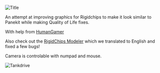 ![Title](https://user-images.githubusercontent.com/51233566/235102152-2e90884e-7922-40ae-bf50-46e924754e3d.png)

An attempt at improving graphics for Rigidchips to make it look similar to Panekit while making Quality of Life fixes.

With help from [HumanGamer](https://github.com/HumanGamer)

Also check out the [RigidChips Modeler](https://github.com/HumanGamer/rcm) which we translated to English and fixed a few bugs!

Camera is controlable with numpad and mouse.

![Tankdrive](https://user-images.githubusercontent.com/51233566/233858730-ae8a99c5-482b-4d49-b7fb-0b6c4b15e6a0.gif)
